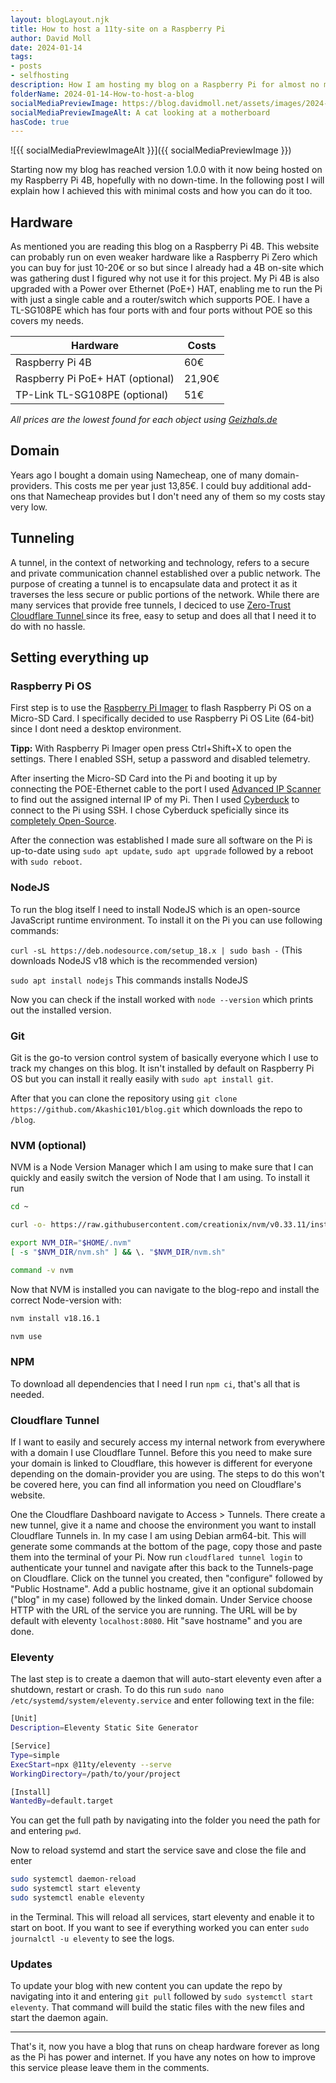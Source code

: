 ```yaml
---
layout: blogLayout.njk
title: How to host a 11ty-site on a Raspberry Pi
author: David Moll
date: 2024-01-14
tags: 
- posts
- selfhosting
description: How I am hosting my blog on a Raspberry Pi for almost no money
folderName: 2024-01-14-How-to-host-a-blog
socialMediaPreviewImage: https://blog.davidmoll.net/assets/images/2024-01-14-How-to-host-a-blog/cover.png
socialMediaPreviewImageAlt: A cat looking at a motherboard
hasCode: true
---
```


![{{ socialMediaPreviewImageAlt }}]({{ socialMediaPreviewImage }})

Starting now my blog has reached version 1.0.0 with it now being hosted on my Raspberry Pi 4B, hopefully with no down-time. In the following post I will explain how I achieved this with minimal costs and how you can do it too.

## Hardware

As mentioned you are reading this blog on a Raspberry Pi 4B. This website can probably run on even weaker hardware like a Raspberry Pi Zero which you can buy for just 10-20€ or so but since I already had a 4B on-site which was gathering dust I figured why not use it for this project. My Pi 4B is also upgraded with a Power over Ethernet (PoE+) HAT, enabling me to run the Pi with just a single cable and a router/switch which supports POE. I have a TL-SG108PE which has four ports with and four ports without POE so this covers my needs.

<table>
  <thead>
    <tr>
      <th>Hardware</th>
      <th>Costs</th>
    </tr>
  </thead>
  <tbody>
    <tr>
      <td>Raspberry Pi 4B</td>
      <td>60€</td>
    </tr>
    <tr>
      <td>Raspberry Pi PoE+ HAT (optional)</td>
      <td>21,90€</td>
    </tr>
    <tr>
      <td>TP-Link TL-SG108PE (optional)</td>
      <td>51€</td>
    </tr>
  </tbody>
</table>

*All prices are the lowest found for each object using [Geizhals.de](https://geizhals.de/)*

## Domain

Years ago I bought a domain using Namecheap, one of many domain-providers. This costs me per year just 13,85€. I could buy additional add-ons that Namecheap provides but I don't need any of them so my costs stay very low.

## Tunneling

A tunnel, in the context of networking and technology, refers to a secure and private communication channel established over a public network. The purpose of creating a tunnel is to encapsulate data and protect it as it traverses the less secure or public portions of the network. While there are many services that provide free tunnels, I deciced to use [Zero-Trust Cloudflare Tunnel ](https://www.cloudflare.com/products/tunnel/) since its free, easy to setup and does all that I need it to do with no hassle.

## Setting everything up

### Raspberry Pi OS

First step is to use the [Raspberry Pi Imager](https://www.raspberrypi.com/software/) to flash Raspberry Pi OS on a Micro-SD Card. I specifically decided to use Raspberry Pi OS Lite (64-bit) since I dont need a desktop environment.

**Tipp:** With Raspberry Pi Imager open press Ctrl+Shift+X to open the settings. There I enabled SSH, setup a password and disabled telemetry.

After inserting the Micro-SD Card into the Pi and booting it up by connecting the POE-Ethernet cable to the port I used [Advanced IP Scanner](https://www.advanced-ip-scanner.com/) to find out the assigned internal IP of my Pi. Then I used [Cyberduck](https://cyberduck.io/) to connect to the Pi using SSH. I chose Cyberduck speficially since its [completely Open-Source](https://github.com/iterate-ch/cyberduck).

After the connection was established I made sure all software on the Pi is up-to-date using `sudo apt update`, `sudo apt upgrade` followed by a reboot with `sudo reboot`.

### NodeJS

To run the blog itself I need to install NodeJS which is an open-source JavaScript runtime environment. To install it on the Pi you can use following commands:

`curl -sL https://deb.nodesource.com/setup_18.x | sudo bash -` (This downloads NodeJS v18 which is the recommended version)

`sudo apt install nodejs` This commands installs NodeJS

Now you can check if the install worked with `node --version` which prints out the installed version.

### Git

Git is the go-to version control system of basically everyone which I use to track my changes on this blog. It isn't installed by default on Raspberry Pi OS but you can install it really easily with `sudo apt install git`.

After that you can clone the repository using `git clone https://github.com/Akashic101/blog.git` which downloads the repo to `/blog`.

### NVM (optional)

NVM is a Node Version Manager which I am using to make sure that I can quickly and easily switch the version of Node that I am using. To install it run

```bash
cd ~

curl -o- https://raw.githubusercontent.com/creationix/nvm/v0.33.11/install.sh | bash

export NVM_DIR="$HOME/.nvm"
[ -s "$NVM_DIR/nvm.sh" ] && \. "$NVM_DIR/nvm.sh"

command -v nvm
```

Now that NVM is installed you can navigate to the blog-repo and install the correct Node-version with:

```bash
nvm install v18.16.1

nvm use
```

### NPM

To download all dependencies that I need I run `npm ci`, that's all that is needed.

### Cloudflare Tunnel

If I want to easily and securely access my internal network from everywhere with a domain I use Cloudflare Tunnel. Before this you need to make sure your domain is linked to Cloudflare, this however is different for everyone depending on the domain-provider you are using. The steps to do this won't be covered here, you can find all information you need on Cloudflare's website.

One the Cloudflare Dashboard navigate to Access > Tunnels. There create a new tunnel, give it a name and choose the environment you want to install Cloudflare Tunnels in. In my case I am using Debian arm64-bit. This will generate some commands at the bottom of the page, copy those and paste them into the terminal of your Pi. Now run `cloudflared tunnel login` to authenticate your tunnel and navigate after this back to the Tunnels-page on Cloudflare. Click on the tunnel you created, then "configure" followed by "Public Hostname". Add a public hostname, give it an optional subdomain ("blog" in my case) followed by the linked domain. Under Service choose HTTP with the URL of the service you are running. The URL will be by default with eleventy `localhost:8080`. Hit "save hostname" and you are done.

### Eleventy

The last step is to create a daemon that will auto-start eleventy even after a shutdown, restart or crash. To do this run `sudo nano /etc/systemd/system/eleventy.service` and enter following text in the file:

```bash
[Unit]
Description=Eleventy Static Site Generator

[Service]
Type=simple
ExecStart=npx @11ty/eleventy --serve
WorkingDirectory=/path/to/your/project

[Install]
WantedBy=default.target
```

You can get the full path by navigating into the folder you need the path for and entering `pwd`.

Now to reload systemd and start the service save and close the file and enter 

```bash
sudo systemctl daemon-reload
sudo systemctl start eleventy
sudo systemctl enable eleventy
```

in the Terminal. This will reload all services, start eleventy and enable it to start on boot. If you want to see if everything worked you can enter `sudo journalctl -u eleventy` to see the logs.

### Updates

To update your blog with new content you can update the repo by navigating into it and entering `git pull` followed by `sudo systemctl start eleventy`. That command will build the static files with the new files and start the daemon again.

---

That's it, now you have a blog that runs on cheap hardware forever as long as the Pi has power and internet. If you have any notes on how to improve this service please leave them in the comments.